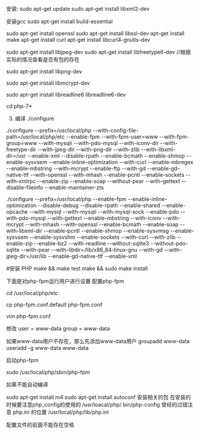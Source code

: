 安装:
sudo apt-get update
sudo apt-get install libxml2-dev


安装gcc
sudo apt-get  install  build-essential


sudo apt-get install openssl 
sudo apt-get install libssl-dev 
apt-get install make
apt-get install curl
apt-get install libcurl4-gnutls-dev


sudo apt-get install libjpeg-dev
sudo apt-get install libfreetype6-dev
//根据实际的情况查看是否有包的存在

sudo apt-get install libpng-dev


sudo apt-get install libmcrypt-dev


sudo apt-get install libreadline6 libreadline6-dev


cd php-7*


3. 编译
./configure


./configure --prefix=/usr/local/php --with-config-file-path=/usr/local/php/etc --enable-fpm --with-fpm-user=www --with-fpm-group=www --with-mysqli --with-pdo-mysql --with-iconv-dir --with-freetype-dir --with-jpeg-dir --with-png-dir --with-zlib --with-libxml-dir=/usr --enable-xml --disable-rpath --enable-bcmath --enable-shmop --enable-sysvsem --enable-inline-optimization --with-curl --enable-mbregex --enable-mbstring --with-mcrypt --enable-ftp --with-gd --enable-gd-native-ttf --with-openssl --with-mhash --enable-pcntl --enable-sockets --with-xmlrpc --enable-zip --enable-soap --without-pear --with-gettext --disable-fileinfo --enable-maintainer-zts  






./configure --prefix=/usr/local/php --enable-fpm --enable-inline-optimization --disable-debug --disable-rpath --enable-shared --enable-opcache  --with-mysql --with-mysqli --with-mysql-sock  --enable-pdo --with-pdo-mysql --with-gettext --enable-mbstring --with-iconv --with-mcrypt --with-mhash --with-openssl --enable-bcmath --enable-soap --with-libxml-dir --enable-pcntl --enable-shmop --enable-sysvmsg --enable-sysvsem --enable-sysvshm --enable-sockets --with-curl --with-zlib --enable-zip --enable-bz2 --with-readline --without-sqlite3 --without-pdo-sqlite --with-pear --with-libdir=/lib/x86_64-linux-gnu --with-gd --with-jpeg-dir=/usr/lib --enable-gd-native-ttf --enable-xml










#安装 PHP
 make && make test
 make && sudo make install


下面是对php-fpm运行用户进行设置
 配置php-fpm


cd /usr/local/php/etc


cp php-fpm.conf.default php-fpm.conf


vim php-fpm.conf


修改
user = www-data
 group = www-data


如果www-data用户不存在，那么先添加www-data用户
groupadd www-data
 useradd -g www-data www-data




启动php-fpm


sudo /usr/local/php/sbin/php-fpm

如果不能自动编译

sudo apt-get install m4
sudo apt-get install autoconf
安装相关的包
在安装的时候要注意php_config的使用的 /usr/loacal/php/ bin/php-config
曾经的过错注意 php.ini 的位置 /usr/local/php/lib/php.ini

配置文件的前面不能存在空格
